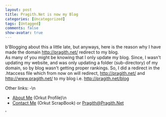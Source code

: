 ```yaml
---
layout: post
title: Pragith.Net is now my Blog
categories: [Uncategorized]
tags: [Untagged]
comments: false
show-avatar: true
---
```


b'Blogging about this a little late, but anyways, here is the reason why I have made the domain <http://pragith.net/> redirect to my blog.  
As many of you might be knowing that I only update my blog. Since, I wasn\'t updating my website, and was only updating a folder (sub-directory) of my domain, so by blog wasn\'t getting proper rankings. So, I did a redirect in the .htaccess file which from now on will redirect, <http://pragith.net/> and <http://www.pragith.net/> to my blog i.e. <http://pragith.net/blog>  
  
Other links: -\n

* [About Me](http://www.orkut.com/Profile.aspx?uid=2827651676488342316) (Orkut Profile)\n
* [Contact Me](http://www.orkut.com/Scrapbook.aspx?uid=2827651676488342316) (Orkut ScrapBook) or Pragith@Pragith.Net  
  

'